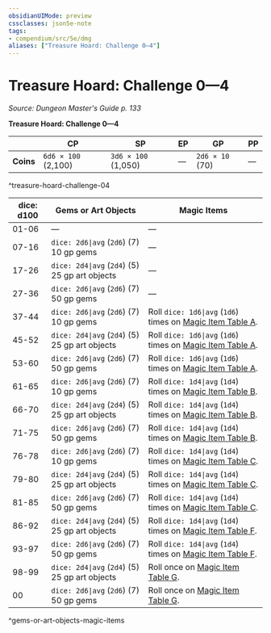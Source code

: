 ```yaml
---
obsidianUIMode: preview
cssclasses: json5e-note
tags:
- compendium/src/5e/dmg
aliases: ["Treasure Hoard: Challenge 0—4"]
---
```

# Treasure Hoard: Challenge 0—4
*Source: Dungeon Master's Guide p. 133* 

**Treasure Hoard: Challenge 0—4**

|  | CP | SP | EP | GP | PP |
|--|----|----|----|----|----|
| **Coins** | `6d6 × 100` (2,100) | `3d6 × 100` (1,050) | — | `2d6 × 10` (70) | — |
^treasure-hoard-challenge-04

| dice: d100 | Gems or Art Objects | Magic Items |
|------------|---------------------|-------------|
| 01-06 | — | — |
| 07-16 | `dice: 2d6\|avg` (`2d6`) (7) 10 gp gems | — |
| 17-26 | `dice: 2d4\|avg` (`2d4`) (5) 25 gp art objects | — |
| 27-36 | `dice: 2d6\|avg` (`2d6`) (7) 50 gp gems | — |
| 37-44 | `dice: 2d6\|avg` (`2d6`) (7) 10 gp gems | Roll `dice: 1d6\|avg` (`1d6`) times on [Magic Item Table A](4-Resources/Compendium/tables/magic-item-table-a.md). |
| 45-52 | `dice: 2d4\|avg` (`2d4`) (5) 25 gp art objects | Roll `dice: 1d6\|avg` (`1d6`) times on [Magic Item Table A](4-Resources/Compendium/tables/magic-item-table-a.md). |
| 53-60 | `dice: 2d6\|avg` (`2d6`) (7) 50 gp gems | Roll `dice: 1d6\|avg` (`1d6`) times on [Magic Item Table A](4-Resources/Compendium/tables/magic-item-table-a.md). |
| 61-65 | `dice: 2d6\|avg` (`2d6`) (7) 10 gp gems | Roll `dice: 1d4\|avg` (`1d4`) times on [Magic Item Table B](4-Resources/Compendium/tables/magic-item-table-b.md). |
| 66-70 | `dice: 2d4\|avg` (`2d4`) (5) 25 gp art objects | Roll `dice: 1d4\|avg` (`1d4`) times on [Magic Item Table B](4-Resources/Compendium/tables/magic-item-table-b.md). |
| 71-75 | `dice: 2d6\|avg` (`2d6`) (7) 50 gp gems | Roll `dice: 1d4\|avg` (`1d4`) times on [Magic Item Table B](4-Resources/Compendium/tables/magic-item-table-b.md). |
| 76-78 | `dice: 2d6\|avg` (`2d6`) (7) 10 gp gems | Roll `dice: 1d4\|avg` (`1d4`) times on [Magic Item Table C](4-Resources/Compendium/tables/magic-item-table-c.md). |
| 79-80 | `dice: 2d4\|avg` (`2d4`) (5) 25 gp art objects | Roll `dice: 1d4\|avg` (`1d4`) times on [Magic Item Table C](4-Resources/Compendium/tables/magic-item-table-c.md). |
| 81-85 | `dice: 2d6\|avg` (`2d6`) (7) 50 gp gems | Roll `dice: 1d4\|avg` (`1d4`) times on [Magic Item Table C](4-Resources/Compendium/tables/magic-item-table-c.md). |
| 86-92 | `dice: 2d4\|avg` (`2d4`) (5) 25 gp art objects | Roll `dice: 1d4\|avg` (`1d4`) times on [Magic Item Table F](4-Resources/Compendium/tables/magic-item-table-f.md). |
| 93-97 | `dice: 2d6\|avg` (`2d6`) (7) 50 gp gems | Roll `dice: 1d4\|avg` (`1d4`) times on [Magic Item Table F](4-Resources/Compendium/tables/magic-item-table-f.md). |
| 98-99 | `dice: 2d4\|avg` (`2d4`) (5) 25 gp art objects | Roll once on [Magic Item Table G](4-Resources/Compendium/tables/magic-item-table-g.md). |
| 00 | `dice: 2d6\|avg` (`2d6`) (7) 50 gp gems | Roll once on [Magic Item Table G](4-Resources/Compendium/tables/magic-item-table-g.md). |
^gems-or-art-objects-magic-items